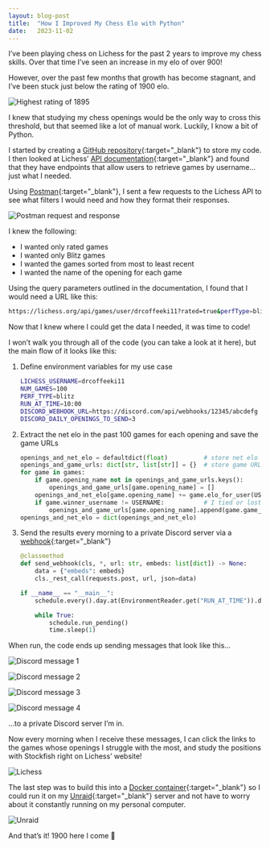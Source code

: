 ```yaml
---
layout: blog-post 
title:  "How I Improved My Chess Elo with Python"
date:   2023-11-02
---
```

I’ve been playing chess on Lichess for the past 2 years to improve my chess skills. Over that time I’ve seen an increase in my elo of over 900!

However, over the past few months that growth has become stagnant, and I’ve been stuck just below the rating of 1900 elo.

![Highest rating of 1895](/assets/img/posts/2023-11-02/highest_elo.png)

I knew that studying my chess openings would be the only way to cross this threshold, but that seemed like a lot of manual work. Luckily, I know a bit of Python.

I started by creating a [GitHub repository](https://github.com/joeyagreco/daily-chess){:target="_blank"} to store my code. I then looked at Lichess’ [API documentation](https://lichess.org/api){:target="_blank"} and found that they have endpoints that allow users to retrieve games by username... just what I needed.

Using [Postman](https://www.postman.com/){:target="_blank"}, I sent a few requests to the Lichess API to see what filters I would need and how they format their responses.

![Postman request and response](/assets/img/posts/2023-11-02/postman.png)

I knew the following:

- I wanted only rated games
- I wanted only Blitz games
- I wanted the games sorted from most to least recent
- I wanted the name of the opening for each game

Using the query parameters outlined in the documentation, I found that I would need a URL like this:

```sh
https://lichess.org/api/games/user/drcoffeeki11?rated=true&perfType=blitz&sort=dateDesc&opening=true&finished=true&tags=true&max=100
```

Now that I knew where I could get the data I needed, it was time to code!

I won’t walk you through all of the code (you can take a look at it here), but the main flow of it looks like this:

1. Define environment variables for my use case

    ```sh
    LICHESS_USERNAME=drcoffeeki11
    NUM_GAMES=100
    PERF_TYPE=blitz
    RUN_AT_TIME=10:00
    DISCORD_WEBHOOK_URL=https://discord.com/api/webhooks/12345/abcdefg
    DISCORD_DAILY_OPENINGS_TO_SEND=3
    ```

2. Extract the net elo in the past 100 games for each opening and save the game URLs

    ```py
    openings_and_net_elo = defaultdict(float)          # store net elo for each opening
    openings_and_game_urls: dict[str, list[str]] = {}  # store game URLs for each opening
    for game in games:
        if game.opening_name not in openings_and_game_urls.keys():
            openings_and_game_urls[game.opening_name] = []
        openings_and_net_elo[game.opening_name] += game.elo_for_user(USERNAME)
        if game.winner_username != USERNAME:           # I tied or lost, save this game URL
            openings_and_game_urls[game.opening_name].append(game.game_url)
    openings_and_net_elo = dict(openings_and_net_elo)
    ```

3. Send the results every morning to a private Discord server via a [webhook](https://support.discord.com/hc/en-us/articles/228383668-Intro-to-Webhooks){:target="_blank"}


    ```py
    @classmethod
    def send_webhook(cls, *, url: str, embeds: list[dict]) -> None:
        data = {"embeds": embeds}
        cls._rest_call(requests.post, url, json=data)
    ```
    ```py
    if __name__ == "__main__":
        schedule.every().day.at(EnvironmentReader.get("RUN_AT_TIME")).do(main)

        while True:
            schedule.run_pending()
            time.sleep(1)
    ```

When run, the code ends up sending messages that look like this…

![Discord message 1](/assets/img/posts/2023-11-02/discord_message_1.png)

![Discord message 2](/assets/img/posts/2023-11-02/discord_message_2.png)

![Discord message 3](/assets/img/posts/2023-11-02/discord_message_3.png)

![Discord message 4](/assets/img/posts/2023-11-02/discord_message_4.png)

…to a private Discord server I’m in.

Now every morning when I receive these messages, I can click the links to the games whose openings I struggle with the most, and study the positions with Stockfish right on Lichess’ website!

![Lichess](/assets/img/posts/2023-11-02/lichess.png)

The last step was to build this into a [Docker container](https://www.docker.com/resources/what-container/){:target="_blank"} so I could run it on my [Unraid](https://unraid.net/){:target="_blank"} server and not have to worry about it constantly running on my personal computer.

![Unraid](/assets/img/posts/2023-11-02/unraid.png)

And that’s it! 1900 here I come 🚀

